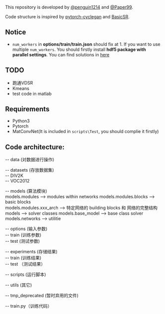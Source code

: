 This repository is developed by [@penguin1214](https://github.com/penguin1214) and [@Paper99](https://github.com/Paper99).

Code structure is inspired by [pytorch-cyclegan](https://github.com/junyanz/pytorch-CycleGAN-and-pix2pix) and [BasicSR](https://github.com/xinntao/BasicSR).

## Notice
- `num_workers` in **options/train/train.json** should fix at 1. If you want to use multiple `num_workers`. You should firstly install **hdf5 package with parallel settings**. You can find solutions in [here](http://docs.h5py.org/en/latest/build.html#building-against-parallel-hdf5)

## TODO
- 跑通VDSR
- Kmeans
- test code in matlab

## Requirements
- Python3
- Pytorch
- MatConvNet(It is included in `scripts\Test`, you should complie it firstly)

## Code architecture:
-- data (对数据进行操作)  

-- datasets (存放数据集)  
-- DIV2K  
-- VOC2012

-- models (算法模块)  
    models.modules --> modules within networks
    models.modules.blocks --> basic blocks    
    models.modules.xxx_arch --> 特定网络的 building blocks 和 网络的完整结构
    models --> solver classes
    models.base_model --> base class solver
    models.networks --> utilitie

-- options (输入参数)  
-- train (训练参数)  
-- test (测试参数)  

-- experiments (存储结果)  
-- train (训练结果)  
-- test （测试结果）

-- scripts (运行脚本)  

-- utils (其它)  

-- tmp_deprecated (暂时弃用的文件)  

-- train.py（训练代码）  

